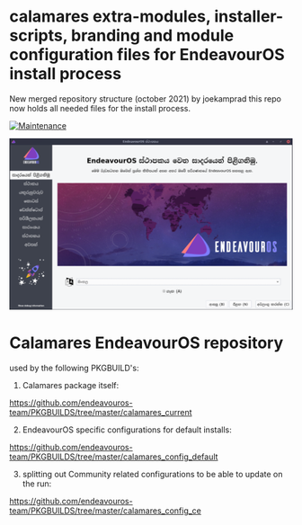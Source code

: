 # calamares extra-modules, installer-scripts, branding and module configuration files for EndeavourOS install process
New merged repository structure (october 2021) by joekamprad this repo now holds all needed files for the install process.


[![Maintenance](https://img.shields.io/maintenance/yes/2022.svg)]()

<img src="https://raw.githubusercontent.com/endeavouros-team/screenshots/master/eos-calamares-nov21.png" alt="calamares-welcome" width="600"/>

# Calamares EndeavourOS repository

used by the following PKGBUILD's:

1. Calamares package itself:

https://github.com/endeavouros-team/PKGBUILDS/tree/master/calamares_current

2. EndeavourOS specific configurations for default installs:

https://github.com/endeavouros-team/PKGBUILDS/tree/master/calamares_config_default

3. splitting out Community related configurations to be able to update on the run:

https://github.com/endeavouros-team/PKGBUILDS/tree/master/calamares_config_ce


